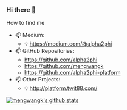 ### Hi there 👋

<!--
**mengwangk/mengwangk** is a ✨ _special_ ✨ repository because its `README.md` (this file) appears on your GitHub profile.
-->

How to find me
- 📫 Medium:
  - :bulb: https://medium.com/@alpha2phi
- 📫 GitHub Repositories:
  - https://github.com/alpha2phi
  - https://github.com/mengwangk
  - https://github.com/alpha2phi-platform
- 📫 Other Projects:
  - :bulb: http://platform.twit88.com/


[![mengwangk's github stats](https://github-readme-stats.vercel.app/api?username=mengwangk&count_private=true&show_icons=true&theme=radical&hide_rank=false)](https://github.com/anuraghazra/github-readme-stats)

